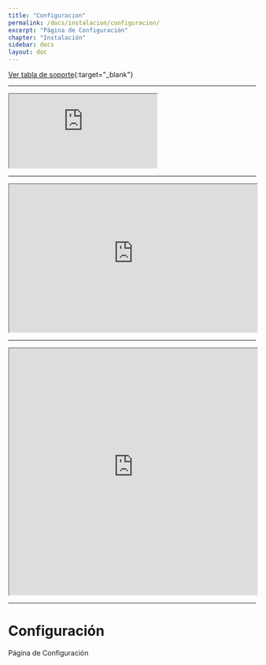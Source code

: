 ```yaml
---
title: "Configuracion"
permalink: /docs/instalacion/configuracion/
excerpt: "Página de Configuración"
chapter: "Instalación" 
sidebar: docs
layout: doc
---
```

[Ver tabla de soporte](https://aes-supporchart-node.azurewebsites.net){:target="_blank"}

-----------------------------------------------
<iframe src="https://aes-supporchart-node.azurewebsites.net" title="Ver tabla de soporte">
</iframe>

-----------------------------------------------

<iframe src="https://aes-supporchart-node.azurewebsites.net" title="Ver tabla de soporte 2"/"
  style="width:100%; height:300px;">
</iframe>

-----------------------------------------------

<iframe
  src="https://aes-supporchart-node.azurewebsites.net"
  style="width:100%; height:500px;"></iframe>

  -----------------------------------------------
# Configuración

Página de Configuración
